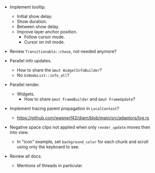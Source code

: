 * Implement tooltip.
    - Initial show delay.
    - Show duration.
    - Between show delay.
    - Improve layer anchor position.
        - Follow cursor mode.
        - Cursor on init mode.

* Review `Transitionable::chase`, not needed anymore?

* Parallel info updates.
    - How to share the `&mut WidgetInfoBuilder`?
    - No `UiNodeList::info_all`?

* Parallel render.
    - Widgets.
        - How to share `&mut FrameBuilder` and `&mut FrameUpdate`?

* Implement tracing parent propagation in `LocalContext`?
    - https://github.com/wagnerf42/diam/blob/main/src/adaptors/log.rs

* Negative space clips not applied when only `render_update` moves then into view.
    - In "icon" example, set `background_color` for each chunk and scroll using only the keyboard to see.

* Review all docs.
    - Mentions of threads in particular.